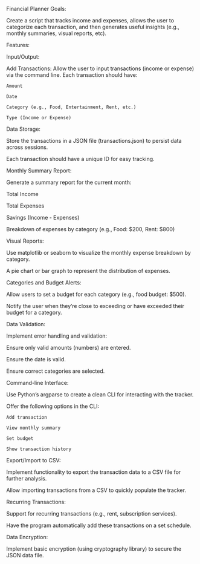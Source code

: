 Financial Planner Goals:

Create a script that tracks income and expenses, allows the user to categorize each transaction, and then generates useful insights (e.g., monthly summaries, visual reports, etc).

Features:

Input/Output:

  Add Transactions: Allow the user to input transactions (income or expense) via the command line. Each transaction should have:

    Amount

    Date

    Category (e.g., Food, Entertainment, Rent, etc.)

    Type (Income or Expense)

Data Storage:

  Store the transactions in a JSON file (transactions.json) to persist data across sessions.

  Each transaction should have a unique ID for easy tracking.

Monthly Summary Report:

Generate a summary report for the current month:

  Total Income

  Total Expenses

  Savings (Income - Expenses)

  Breakdown of expenses by category (e.g., Food: $200, Rent: $800)

Visual Reports:

  Use matplotlib or seaborn to visualize the monthly expense breakdown by category.

  A pie chart or bar graph to represent the distribution of expenses.

Categories and Budget Alerts:

  Allow users to set a budget for each category (e.g., food budget: $500).

  Notify the user when they’re close to exceeding or have exceeded their budget for a category.

Data Validation:

  Implement error handling and validation:

  Ensure only valid amounts (numbers) are entered.

  Ensure the date is valid.

  Ensure correct categories are selected.

Command-line Interface:

  Use Python’s argparse to create a clean CLI for interacting with the tracker.

  Offer the following options in the CLI:

    Add transaction

    View monthly summary

    Set budget

    Show transaction history

Export/Import to CSV:

  Implement functionality to export the transaction data to a CSV file for further analysis.

  Allow importing transactions from a CSV to quickly populate the tracker.

Recurring Transactions:

  Support for recurring transactions (e.g., rent, subscription services).

  Have the program automatically add these transactions on a set schedule.

Data Encryption:

  Implement basic encryption (using cryptography library) to secure the JSON data file.
